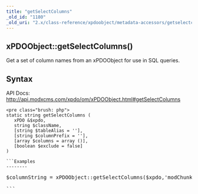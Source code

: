 ```yaml
---
title: "getSelectColumns"
_old_id: "1180"
_old_uri: "2.x/class-reference/xpdoobject/metadata-accessors/getselectcolumns"
---
```


xPDOObject::getSelectColumns()
------------------------------

Get a set of column names from an xPDOObject for use in SQL queries.

Syntax
------

API Docs: <http://api.modxcms.com/xpdo/om/xPDOObject.html#getSelectColumns>

```
<pre class="brush: php">
static string getSelectColumns (
   xPDO &$xpdo,
   string $className,
   [string $tableAlias = ''],
   [string $columnPrefix = ''],
   [array $columns = array ()],
   [boolean $exclude = false]
)

```Examples
--------

```
<pre class="brush: php">
$columnString = xPDOObject::getSelectColumns($xpdo,'modChunk');

```
